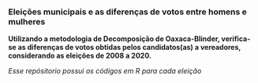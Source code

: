 ### Eleições municipais e as diferenças de votos entre homens e mulheres

**Utilizando a metodologia de Decomposição de Oaxaca-Blinder, verifica-se as diferenças de votos obtidas pelos candidatos(as) a vereadores, considerando as eleições de 2008 a 2020.**

*Esse repósitorio possui os códigos em R para cada eleição*
